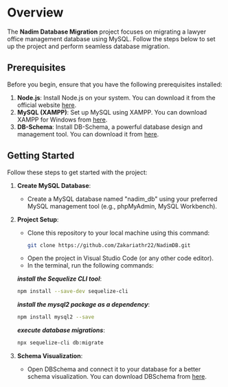# Overview
The **Nadim Database Migration** project focuses on migrating a lawyer office management database using MySQL. Follow the steps below to set up the project and perform seamless database migration.

## Prerequisites
Before you begin, ensure that you have the following prerequisites installed:

1. **Node.js**: Install Node.js on your system. You can download it from the official website [here](https://nodejs.org/en/download/).
2. **MySQL (XAMPP)**: Set up MySQL using XAMPP. You can download XAMPP for Windows from [here](https://www.apachefriends.org/download.html).
3. **DB-Schema**: Install DB-Schema, a powerful database design and management tool. You can download it from [here](https://dbschema.com/download.html).

## Getting Started
Follow these steps to get started with the project:
1. **Create MySQL Database**:
   - Create a MySQL database named "nadim_db" using your preferred MySQL management tool (e.g., phpMyAdmin, MySQL Workbench).

2. **Project Setup**:
   - Clone this repository to your local machine using this command:
     ```bash
     git clone https://github.com/Zakariathr22/NadimDB.git
     ```
   - Open the project in Visual Studio Code (or any other code editor).
   - In the terminal, run the following commands:

   ***install the Sequelize CLI tool***:
     ```bash
     npm install --save-dev sequelize-cli
     ```
   ***install the mysql2 package as a dependency***:
     ```bash
     npm install mysql2 --save
     ```
   ***execute database migrations***:
     ```bash
     npx sequelize-cli db:migrate
     ```

4. **Schema Visualization**:
   - Open DBSchema and connect it to your database for a better schema visualization. You can download DBSchema from [here](https://dbschema.com/download.html).
